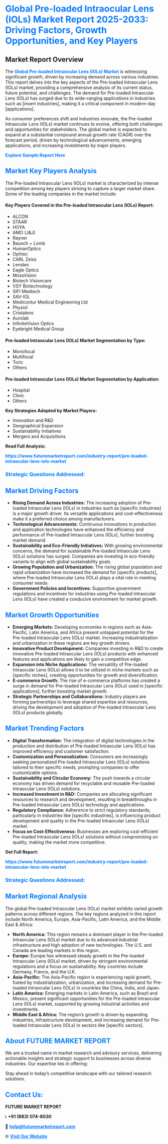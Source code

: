 <h1 style="color: #007BFF;">Global Pre-loaded Intraocular Lens (IOLs) Market Report 2025-2033: Driving Factors, Growth Opportunities, and Key Players</h1>

<section id="overview">
<h2>Market Report Overview</h2>
<p>The <a href="https://www.futuremarketreport.com/industry-report/pre-loaded-intraocular-lens-iols-market" style="color: #007BFF; text-decoration: none;"><strong>Global Pre-loaded Intraocular Lens (IOLs) Market</strong></a> is witnessing significant growth, driven by increasing demand across various industries. This report delves into the key aspects of the Pre-loaded Intraocular Lens (IOLs) market, providing a comprehensive analysis of its current status, future potential, and challenges. The demand for Pre-loaded Intraocular Lens (IOLs) has surged due to its wide-ranging applications in industries such as [insert industries], making it a critical component in modern-day [applications].</p>
<p>As consumer preferences shift and industries innovate, the Pre-loaded Intraocular Lens (IOLs) market continues to evolve, offering both challenges and opportunities for stakeholders. The global market is expected to expand at a substantial compound annual growth rate (CAGR) over the forecast period, driven by technological advancements, emerging applications, and increasing investments by major players.</p>
</section>

<section id="overview">
<p><a href="https://www.futuremarketreport.com/request-sample/reportId=79878" style="color: #007BFF; text-decoration: none;"><strong>Explore Sample Report Here</strong></a></p>
</section>

<section id="key-players">
<h2 style="color: #007BFF;">Market Key Players Analysis</h2>
<p>The Pre-loaded Intraocular Lens (IOLs) market is characterized by intense competition among key players striving to capture a larger market share. Some of the leading companies in the market include:</p>
<h4>Key Players Covered in the Pre-loaded Intraocular Lens (IOLs) Report:</h4>
<ul><li>ALCON</li><li>STAAR</li><li>HOYA</li><li>AMO (J&amp;J)</li><li>Rayner</li><li>Bausch + Lomb</li><li>HumanOptics</li><li>Ophtec</li><li>CARL Zeiss</li><li>Lenstec</li><li>Eagle Optics</li><li>MossVision</li><li>Biotech Visioncare</li><li>VSY Biotechnology</li><li>SIFI Medtech</li><li>SAV-IOL</li><li>Medicontur Medical Engineering Ltd</li><li>Physiol</li><li>Cristalens</li><li>Aurolab</li><li>InfiniteVision Optics</li><li>Eyebright Medical Group</li></ul>
<h4>Pre-loaded Intraocular Lens (IOLs) Market Segmentation by Type:</h4>
<ul><li>Monofocal</li><li>Multifocal</li><li>Toric</li><li>Others</li></ul>

<h4>Pre-loaded Intraocular Lens (IOLs) Market Segmentation by Application:</h4>
<ul><li>Hospital</li><li>Clinic</li><li>Others</li></ul>
<p><strong>Key Strategies Adopted by Market Players:</strong></p>
<ul>
<li>Innovation and R&D</li>
<li>Geographical Expansion</li>
<li>Sustainability Initiatives</li>
<li>Mergers and Acquisitions</li>
</ul>
</section>

<section>
<p><strong>Read Full Analysis: </strong></p><a href="https://www.futuremarketreport.com/industry-report/pre-loaded-intraocular-lens-iols-market" style="color: #007BFF; text-decoration: none;"><strong>https://www.futuremarketreport.com/industry-report/pre-loaded-intraocular-lens-iols-market</strong></a>
<h3 style="color: #007BFF;">Strategic Questions Addressed:</h3>
</section>

<section id="driving-factors">
<h2 style="color: #007BFF;">Market Driving Factors</h2>
<ul>
<li><strong>Rising Demand Across Industries:</strong> The increasing adoption of Pre-loaded Intraocular Lens (IOLs) in industries such as [specific industries] is a major growth driver. Its versatile applications and cost-effectiveness make it a preferred choice among manufacturers.</li>
<li><strong>Technological Advancements:</strong> Continuous innovations in production and application technologies have enhanced the efficiency and performance of Pre-loaded Intraocular Lens (IOLs), further boosting market demand.</li>
<li><strong>Sustainability and Eco-Friendly Initiatives:</strong> With growing environmental concerns, the demand for sustainable Pre-loaded Intraocular Lens (IOLs) solutions has surged. Companies are investing in eco-friendly variants to align with global sustainability goals.</li>
<li><strong>Growing Population and Urbanization:</strong> The rising global population and rapid urbanization have increased the demand for [specific products], where Pre-loaded Intraocular Lens (IOLs) plays a vital role in meeting consumer needs.</li>
<li><strong>Government Policies and Incentives:</strong> Supportive government regulations and incentives for industries using Pre-loaded Intraocular Lens (IOLs) have created a conducive environment for market growth.</li>
</ul>
</section>

<section id="growth-opportunities">
<h2 style="color: #007BFF;">Market Growth Opportunities</h2>
<ul>
<li><strong>Emerging Markets:</strong> Developing economies in regions such as Asia-Pacific, Latin America, and Africa present untapped potential for the Pre-loaded Intraocular Lens (IOLs) market. Increasing industrialization and urbanization in these regions are key growth drivers.</li>
<li><strong>Innovative Product Development:</strong> Companies investing in R&D to create innovative Pre-loaded Intraocular Lens (IOLs) products with enhanced features and applications are likely to gain a competitive edge.</li>
<li><strong>Expansion into Niche Applications:</strong> The versatility of Pre-loaded Intraocular Lens (IOLs) allows it to be utilized in niche markets such as [specific niches], creating opportunities for growth and diversification.</li>
<li><strong>E-commerce Growth:</strong> The rise of e-commerce platforms has created a surge in demand for Pre-loaded Intraocular Lens (IOLs) used in [specific applications], further boosting market growth.</li>
<li><strong>Strategic Partnerships and Collaborations:</strong> Industry players are forming partnerships to leverage shared expertise and resources, driving the development and adoption of Pre-loaded Intraocular Lens (IOLs) products globally.</li>
</ul>
</section>

<section id="trending-factors">
<h2 style="color: #007BFF;">Market Trending Factors</h2>
<ul>
<li><strong>Digital Transformation:</strong> The integration of digital technologies in the production and distribution of Pre-loaded Intraocular Lens (IOLs) has improved efficiency and customer satisfaction.</li>
<li><strong>Customization and Personalization:</strong> Consumers are increasingly seeking personalized Pre-loaded Intraocular Lens (IOLs) solutions tailored to their specific needs, prompting companies to offer customizable options.</li>
<li><strong>Sustainability and Circular Economy:</strong> The push towards a circular economy has driven demand for recyclable and reusable Pre-loaded Intraocular Lens (IOLs) solutions.</li>
<li><strong>Increased Investment in R&D:</strong> Companies are allocating significant resources to research and development, resulting in breakthroughs in Pre-loaded Intraocular Lens (IOLs) technology and applications.</li>
<li><strong>Regulatory Compliance:</strong> Adherence to strict regulatory standards, particularly in industries like [specific industries], is influencing product development and quality in the Pre-loaded Intraocular Lens (IOLs) market.</li>
<li><strong>Focus on Cost-Effectiveness:</strong> Businesses are exploring cost-efficient Pre-loaded Intraocular Lens (IOLs) solutions without compromising on quality, making the market more competitive.</li>
</ul>
</section>

<section>
<p><strong>Get Full Report: </strong></p><a href="https://www.futuremarketreport.com/industry-report/pre-loaded-intraocular-lens-iols-market" style="color: #007BFF; text-decoration: none;"><strong>https://www.futuremarketreport.com/industry-report/pre-loaded-intraocular-lens-iols-market</strong></a>
<h3 style="color: #007BFF;">Strategic Questions Addressed:</h3>
</section>


<section id="regional-analysis">
<h2 style="color: #007BFF;">Market Regional Analysis</h2>
<p>The global Pre-loaded Intraocular Lens (IOLs) market exhibits varied growth patterns across different regions. The key regions analyzed in this report include North America, Europe, Asia-Pacific, Latin America, and the Middle East & Africa:</p>
<ul>
<li><strong>North America:</strong> This region remains a dominant player in the Pre-loaded Intraocular Lens (IOLs) market due to its advanced industrial infrastructure and high adoption of new technologies. The U.S. and Canada are leading markets in this region.</li>
<li><strong>Europe:</strong> Europe has witnessed steady growth in the Pre-loaded Intraocular Lens (IOLs) market, driven by stringent environmental regulations and a focus on sustainability. Key countries include Germany, France, and the U.K.</li>
<li><strong>Asia-Pacific:</strong> The Asia-Pacific region is experiencing rapid growth, fueled by industrialization, urbanization, and increasing demand for Pre-loaded Intraocular Lens (IOLs) in countries like China, India, and Japan.</li>
<li><strong>Latin America:</strong> Emerging markets in Latin America, such as Brazil and Mexico, present significant opportunities for the Pre-loaded Intraocular Lens (IOLs) market, supported by growing industrial activities and investments.</li>
<li><strong>Middle East & Africa:</strong> The region’s growth is driven by expanding industries, infrastructure development, and increasing demand for Pre-loaded Intraocular Lens (IOLs) in sectors like [specific sectors].</li>
</ul>
</section>

<footer>
<h2 style="color: #007BFF;">About FUTURE MARKET REPORT</h2>
<p>We are a trusted name in market research and advisory services, delivering actionable insights and strategic support to businesses across diverse industries. Our expertise lies in offering:</p>

<p>Stay ahead in today’s competitive landscape with our tailored research solutions.</p>

<h2 style="color: #007BFF;">Contact Us:</h2>
<p><strong>FUTURE MARKET REPORT</strong></p>
<p>📞 <strong>+91 (883) 074-8030</strong></p>
<p>📧 <strong><a href="mailto:help@futuremarketreport.com" style="color: #007BFF;">help@futuremarketreport.com</a></strong></p>
<p>🌐 <strong><a href="https://www.futuremarketreport.com/" style="color: #007BFF;">Visit Our Website</a></strong></p>
</footer>